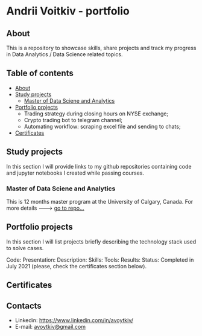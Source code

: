 <!--
**avoytkiv/avoytkiv** is a ✨ _special_ ✨ repository because its `README.md` (this file) appears on your GitHub profile.

Here are some ideas to get you started:

- 🔭 I’m currently working on ...
- 🌱 I’m currently learning ...
- 👯 I’m looking to collaborate on ...
- 🤔 I’m looking for help with ...
- 💬 Ask me about ...
- 📫 How to reach me: ...
- 😄 Pronouns: ...
- ⚡ Fun fact: ...
-->

# Andrii Voitkiv - portfolio
## About
This is a repository to showcase skills, share projects and track my progress in Data Analytics / Data Science related topics. 

## Table of contents
- [About](#About)
- [Study projects](#Study-projects)
  - [Master of Data Sciene and Analytics](https://github.com/avoytkiv/MDSA-UofC)
- [Portfolio projects](#Portfolio-projects) 
  - Trading strategy during closing hours on NYSE exchange;
  - Crypto trading bot to telegram channel; 
  - Automating workflow: scraping excel file and sending to chats;   
- [Certificates](#Certificates)

## Study projects
In this section I will provide links to my github repositories containing code and jupyter notebooks I created while passing courses.
### Master of Data Sciene and Analytics
This is 12 months master program at the University of Calgary, Canada. 
For more details ---> [go to repo...](https://github.com/avoytkiv/MDSA-UofC)

## Portfolio projects
In this section I will list projects briefly describing the technology stack used to solve cases.

Code:
Presentation:
Description:
Skills:
Tools:
Results: 
Status: Completed in July 2021 (please, check the certificates section below).

## Certificates


## Contacts
- Linkedin: https://www.linkedin.com/in/avoytkiv/
- E-mail: avoytkiv@gmail.com

